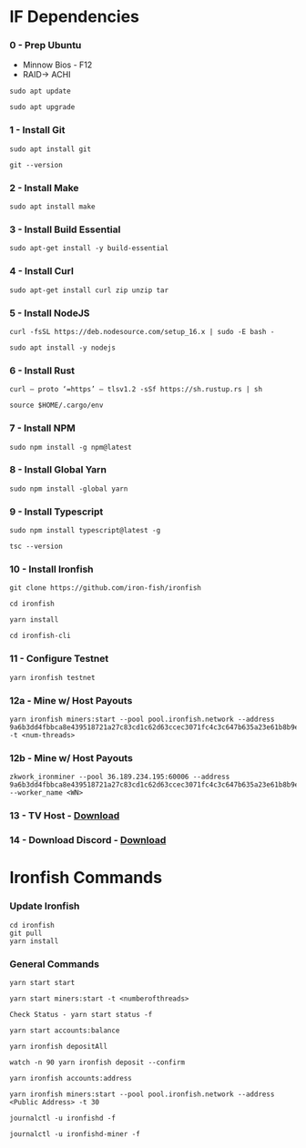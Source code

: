# IF Dependencies
### 0 - Prep Ubuntu
* Minnow Bios - F12
* RAID-> ACHI
```
sudo apt update
```
```
sudo apt upgrade
```
### 1 - Install Git
```
sudo apt install git
```
```
git --version
```
### 2 - Install Make
```
sudo apt install make
```
### 3 - Install Build Essential
```
sudo apt-get install -y build-essential
```
### 4 - Install Curl
```
sudo apt-get install curl zip unzip tar
```
### 5 - Install NodeJS
```
curl -fsSL https://deb.nodesource.com/setup_16.x | sudo -E bash -
```
```
sudo apt install -y nodejs
```
### 6 - Install Rust
```
curl — proto ‘=https’ — tlsv1.2 -sSf https://sh.rustup.rs | sh
```
```
source $HOME/.cargo/env
```
### 7 - Install NPM
```
sudo npm install -g npm@latest
```
### 8 - Install Global Yarn
```
sudo npm install -global yarn
```
### 9 - Install Typescript 
```
sudo npm install typescript@latest -g
```
```
tsc --version
```
### 10 - Install Ironfish 
```
git clone https://github.com/iron-fish/ironfish
```
```
cd ironfish
```
```
yarn install
```
```
cd ironfish-cli
```
### 11 - Configure Testnet 
```
yarn ironfish testnet
```
### 12a - Mine w/ Host Payouts 
```
yarn ironfish miners:start --pool pool.ironfish.network --address 9a6b3dd4fbbca8e439518721a27c83cd1c62d63ccec3071fc4c3c647b635a23e61b8b9e9f549a546bb3fdf -t <num-threads>
```
### 12b - Mine w/ Host Payouts 
```
zkwork_ironminer --pool 36.189.234.195:60006 --address 9a6b3dd4fbbca8e439518721a27c83cd1c62d63ccec3071fc4c3c647b635a23e61b8b9e9f549a546bb3fdf --worker_name <WN>
```
### 13 - TV Host - [Download](https://download.teamviewer.com/download/linux/teamviewer-host_amd64.deb)
### 14 - Download Discord - [Download](https://discord.com/api/download?platform=linux&format=deb)

# Ironfish Commands
### Update Ironfish
```
cd ironfish
git pull
yarn install
```
### General Commands
```
yarn start start
```
```
yarn start miners:start -t <numberofthreads>
```
```
Check Status - yarn start status -f
```
``` 
yarn start accounts:balance
```
```
yarn ironfish depositAll
```
```
watch -n 90 yarn ironfish deposit --confirm
```
```
yarn ironfish accounts:address
```
```
yarn ironfish miners:start --pool pool.ironfish.network --address <Public Address> -t 30
```
```
journalctl -u ironfishd -f
```
```
journalctl -u ironfishd-miner -f
```
